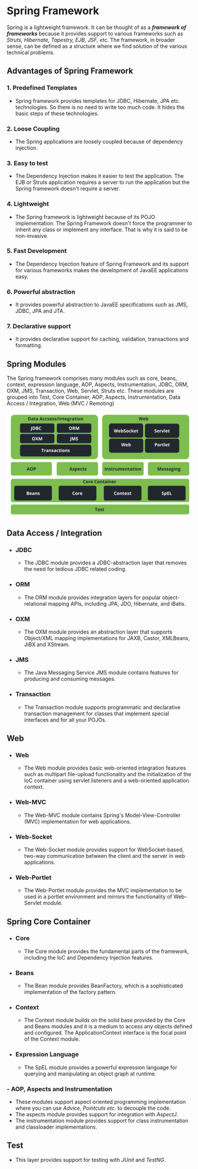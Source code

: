 # Spring Framework
Spring is a lightweight framework. It can be thought of as a ***framework of frameworks*** because it provides support to various frameworks such as *Struts, Hibernate, Tapestry, EJB, JSF, etc*. The framework, in broader sense, can be defined as a structure where we find solution of the various technical problems.
## Advantages of Spring Framework
### 1. **Predefined Templates**
   - Spring framework provides templates for JDBC, Hibernate, JPA etc. technologies. So there is no need to write too much code. It hides the basic steps of these technologies.
### 2. **Loose Coupling**
   - The Spring applications are loosely coupled because of dependency injection.
### 3. **Easy to test**
   - The Dependency Injection makes it easier to test the application. The EJB or Struts application requires a server to run the application but the Spring framework doesn't        require a server.
### 4. **Lightweight**
   - The Spring framework is lightweight because of its POJO implementation. The Spring Framework doesn't force the programmer to inherit any class or implement any interface.        That is why it is said to be non-invasive.
### 5. **Fast Development**
   - The Dependency Injection feature of Spring Framework and its support for various frameworks makes the development of JavaEE applications easy.
### 6. **Powerful abstraction**
   - It provides powerful abstraction to JavaEE specifications such as JMS, JDBC, JPA and JTA.
### 7. **Declarative support**
   - It provides declarative support for caching, validation, transactions and formatting.
## Spring Modules
The Spring framework comprises many modules such as core, beans, context, expression language, AOP, Aspects, Instrumentation, JDBC, ORM, OXM, JMS, Transaction, Web, Servlet, Struts etc. These modules are grouped into Test, Core Container, AOP, Aspects, Instrumentation, Data Access / Integration, Web (MVC / Remoting)

![This is spring modules](image/spring-modules.png)

## Data Access / Integration
- ### JDBC
  - The JDBC module provides a JDBC-abstraction layer that removes the need for tedious JDBC related coding.
- ### ORM
  - The ORM module provides integration layers for popular object-relational mapping APIs, including JPA, JDO, Hibernate, and iBatis.
- ### OXM
  - The OXM module provides an abstraction layer that supports Object/XML mapping implementations for JAXB, Castor, XMLBeans, JiBX and XStream.
- ### JMS
  - The Java Messaging Service JMS module contains features for producing and consuming messages.
- ### Transaction
  - The Transaction module supports programmatic and declarative transaction management for classes that implement special interfaces and for all your POJOs.

## Web
- ### Web
  - The Web module provides basic web-oriented integration features such as multipart file-upload functionality and the initialization of the IoC container using servlet         listeners and a web-oriented application context.
- ### Web-MVC
  - The Web-MVC module contains Spring's Model-View-Controller (MVC) implementation for web applications.
- ### Web-Socket
  - The Web-Socket module provides support for WebSocket-based, two-way communication between the client and the server in web applications.
- ### Web-Portlet
  - The Web-Portlet module provides the MVC implementation to be used in a portlet environment and mirrors the functionality of Web-Servlet module.


## Spring Core Container
- ### Core
  - The Core module provides the fundamental parts of the framework, including the IoC and Dependency Injection features.
- ### Beans
  - The Bean module provides BeanFactory, which is a sophisticated implementation of the factory pattern.
- ### Context
  - The Context module builds on the solid base provided by the Core and Beans modules and it is a medium to access any objects defined and configured. The                       ApplicationContext interface is the focal point of the Context module.
- ### Expression Language
  - The SpEL module provides a powerful expression language for querying and manipulating an object graph at runtime.

### - **AOP, Aspects and Instrumentation**
  - These modules support aspect oriented programming implementation where you can use *Advice, Pointcuts etc.* to decouple the code.
  - The aspects module provides support for integration with *AspectJ*.
  - The instrumentation module provides support for class instrumentation and classloader implementations.

## Test
- This layer provides support for testing with *JUnit* and *TestNG*.

